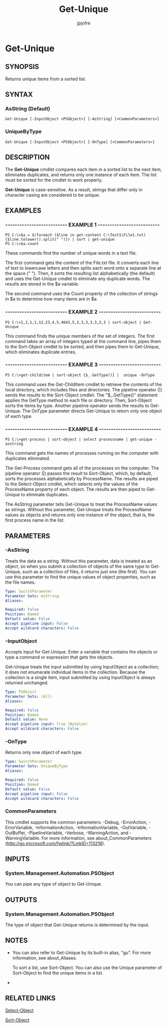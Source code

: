 ﻿---
author: jpjofre
description: 
external help file: Microsoft.PowerShell.Commands.Utility.dll-Help.xml
keywords: powershell, cmdlet
manager: carolz
ms.date: 2016-09-20
ms.prod: powershell
ms.technology: powershell
ms.topic: reference
online version: http://go.microsoft.com/fwlink/?LinkID=113335
schema: 2.0.0
title: Get-Unique
---

# Get-Unique
## SYNOPSIS
Returns unique items from a sorted list.
## SYNTAX

### AsString (Default)
```
Get-Unique [-InputObject <PSObject>] [-AsString] [<CommonParameters>]
```

### UniqueByType
```
Get-Unique [-InputObject <PSObject>] [-OnType] [<CommonParameters>]
```

## DESCRIPTION
The **Get-Unique** cmdlet compares each item in a sorted list to the next item, eliminates duplicates, and returns only one instance of each item.
The list must be sorted for the cmdlet to work properly.

**Get-Unique** is case-sensitive.
As a result, strings that differ only in character casing are considered to be unique.
## EXAMPLES

### -------------------------- EXAMPLE 1 --------------------------
```
PS C:\>$a = $(foreach ($line in get-content C:\Test1\File1.txt) {$line.tolower().split(" ")}) | sort | get-unique
PS C:\>$a.count
```

These commands find the number of unique words in a text file.

The first command gets the content of the File.txt file.
It converts each line of text to lowercase letters and then splits each word onto a separate line at the space (" ").
Then, it sorts the resulting list alphabetically (the default) and uses the Get-Unique cmdlet to eliminate any duplicate words.
The results are stored in the $a variable.

The second command uses the Count property of the collection of strings in $a to determine how many items are in $a.
### -------------------------- EXAMPLE 2 --------------------------
```
PS C:\>1,1,1,1,12,23,4,5,4643,5,3,3,3,3,3,3,3 | sort-object | Get-Unique
```

This command finds the unique members of the set of integers.
The first command takes an array of integers typed at the command line, pipes them to the Sort-Object cmdlet to be sorted, and then pipes them to Get-Unique, which eliminates duplicate entries.
### -------------------------- EXAMPLE 3 --------------------------
```
PS C:\>get-childitem | sort-object {$_.GetType()} |  unique -OnType
```

This command uses the Get-ChildItem cmdlet to retrieve the contents of the local directory, which includes files and directories.
The pipeline operator (|) sends the results to the Sort-Object cmdlet.
The "$_.GetType()" statement applies the GetType method to each file or directory.
Then, Sort-Object sorts the items by type.
Another pipeline operator sends the results to Get-Unique.
The OnType parameter directs Get-Unique to return only one object of each type.
### -------------------------- EXAMPLE 4 --------------------------
```
PS C:\>get-process | sort-object | select processname | get-unique -asstring
```

This command gets the names of processes running on the computer with duplicates eliminated.

The Get-Process command gets all of the processes on the computer.
The pipeline operator (|) passes the result to Sort-Object, which, by default, sorts the processes alphabetically by ProcessName.
The results are piped to the Select-Object cmdlet, which selects only the values of the ProcessName property of each object.
The results are then piped to Get-Unique to eliminate duplicates.

The AsString parameter tells Get-Unique to treat the ProcessName values as strings.
Without this parameter, Get-Unique treats the ProcessName values as objects and returns only one instance of the object, that is, the first process name in the list.
## PARAMETERS

### -AsString
Treats the data as a string.
Without this parameter, data is treated as an object, so when you submit a collection of objects of the same type to Get-Unique, such as a collection of files, it returns just one (the first).
You can use this parameter to find the unique values of object properties, such as the file names.

```yaml
Type: SwitchParameter
Parameter Sets: AsString
Aliases: 

Required: False
Position: Named
Default value: False
Accept pipeline input: False
Accept wildcard characters: False
```

### -InputObject
Accepts input for Get-Unique.
Enter a variable that contains the objects or type a command or expression that gets the objects.

Get-Unique treats the input submitted by using InputObject as a collection; it does not enumerate individual items in the collection.
Because the collection is a single item, input submitted by using InputObject is always returned unchanged.

```yaml
Type: PSObject
Parameter Sets: (All)
Aliases: 

Required: False
Position: Named
Default value: None
Accept pipeline input: True (ByValue)
Accept wildcard characters: False
```

### -OnType
Returns only one object of each type.

```yaml
Type: SwitchParameter
Parameter Sets: UniqueByType
Aliases: 

Required: False
Position: Named
Default value: False
Accept pipeline input: False
Accept wildcard characters: False
```

### CommonParameters
This cmdlet supports the common parameters: -Debug, -ErrorAction, -ErrorVariable, -InformationAction, -InformationVariable, -OutVariable, -OutBuffer, -PipelineVariable, -Verbose, -WarningAction, and -WarningVariable. For more information, see about_CommonParameters (http://go.microsoft.com/fwlink/?LinkID=113216).
## INPUTS

### System.Management.Automation.PSObject
You can pipe any type of object to Get-Unique.
## OUTPUTS

### System.Management.Automation.PSObject
The type of object that Get-Unique returns is determined by the input.
## NOTES
* You can also refer to Get-Unique by its built-in alias, "gu". For more information, see about_Aliases.

  To sort a list, use Sort-Object.
You can also use the Unique parameter of Sort-Object to find the unique items in a list.

*
## RELATED LINKS

[Select-Object](Select-Object.md)

[Sort-Object](Sort-Object.md)

